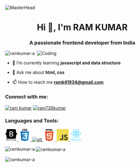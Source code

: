 ![MasterHead](https://repository-images.githubusercontent.com/588181932/e36ec678-7984-4cdd-8e4c-a3932772ff8e)
<h1 align="center">Hi 👋, I'm RAM KUMAR</h1>
<h3 align="center">A passionate frontend developer from India</h3>
<img align="right" alt="Coding" width="400" src="https://cdn.dribbble.com/users/1708816/screenshots/15637256/media/f9826f0af8a49462f048262a8502035b.gif"
<p align="left"> <img src="https://komarev.com/ghpvc/?username=ramkumar-a&label=Profile%20views&color=0e75b6&style=flat" alt="ramkumar-a" /> </p>

- 🌱 I’m currently learning **javascript and data structure**

- 💬 Ask me about **html, css**

- 📫 How to reach me **ramk41934@gmail.com**

<h3 align="left">Connect with me:</h3>
<p align="left">
<a href="https://fb.com/ram kumar" target="blank"><img align="center" src="https://raw.githubusercontent.com/rahuldkjain/github-profile-readme-generator/master/src/images/icons/Social/facebook.svg" alt="ram kumar" height="30" width="40" /></a>
<a href="https://instagram.com/ram726kumar" target="blank"><img align="center" src="https://raw.githubusercontent.com/rahuldkjain/github-profile-readme-generator/master/src/images/icons/Social/instagram.svg" alt="ram726kumar" height="30" width="40" /></a>
</p>

<h3 align="left">Languages and Tools:</h3>
<p align="left"> <a href="https://getbootstrap.com" target="_blank" rel="noreferrer"> <img src="https://raw.githubusercontent.com/devicons/devicon/master/icons/bootstrap/bootstrap-plain-wordmark.svg" alt="bootstrap" width="40" height="40"/> </a> <a href="https://www.w3schools.com/css/" target="_blank" rel="noreferrer"> <img src="https://raw.githubusercontent.com/devicons/devicon/master/icons/css3/css3-original-wordmark.svg" alt="css3" width="40" height="40"/> </a> <a href="https://git-scm.com/" target="_blank" rel="noreferrer"> <img src="https://www.vectorlogo.zone/logos/git-scm/git-scm-icon.svg" alt="git" width="40" height="40"/> </a> <a href="https://www.w3.org/html/" target="_blank" rel="noreferrer"> <img src="https://raw.githubusercontent.com/devicons/devicon/master/icons/html5/html5-original-wordmark.svg" alt="html5" width="40" height="40"/> </a> <a href="https://developer.mozilla.org/en-US/docs/Web/JavaScript" target="_blank" rel="noreferrer"> <img src="https://raw.githubusercontent.com/devicons/devicon/master/icons/javascript/javascript-original.svg" alt="javascript" width="40" height="40"/> </a> <a href="https://reactjs.org/" target="_blank" rel="noreferrer"> <img src="https://raw.githubusercontent.com/devicons/devicon/master/icons/react/react-original-wordmark.svg" alt="react" width="40" height="40"/> </a> </p>

<p><img align="left" src="https://github-readme-stats.vercel.app/api/top-langs?username=ramkumar-a&show_icons=true&locale=en&layout=compact&theme=tokyonight" alt="ramkumar-a" /></p>

<p>&nbsp;<img align="center" src="https://github-readme-stats.vercel.app/api?username=ramkumar-a&show_icons=true&locale=en&theme=tokyonight" alt="ramkumar-a" /></p>

<p><img align="center" src="https://github-readme-streak-stats.herokuapp.com/?user=ramkumar-a&&theme=tokyonight" alt="ramkumar-a" /></p>



